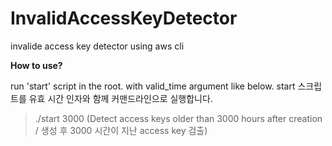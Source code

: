# InvalidAccessKeyDetector
invalide access key detector using aws cli


**How to use?**

run 'start' script in the root. with valid_time argument like below.
start 스크립트를 유효 시간 인자와 함께 커맨드라인으로 실행합니다.

> ./start 3000  (Detect access keys older than 3000 hours after creation / 생성 후 3000 시간이 지난 access key 검출)
